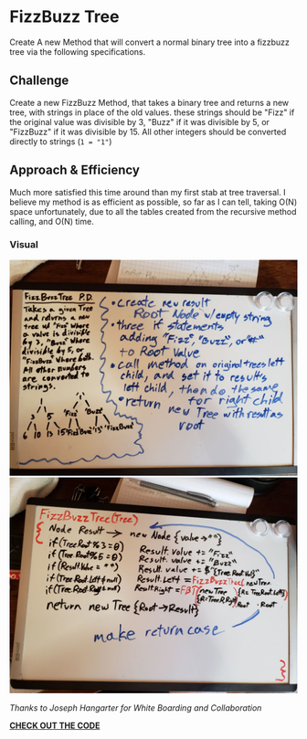 # FizzBuzz Tree
Create A new Method that will convert a normal binary tree into a fizzbuzz tree via the following specifications.

## Challenge
Create a new FizzBuzz Method, that takes a binary tree and returns a new tree, with strings in place of the old values. these strings should be "Fizz" if the original value was divisible by 3, "Buzz" if it was divisible by 5, or "FizzBuzz" if it was divisible by 15. All other integers should be converted directly to strings (`1 = "1"`)

## Approach & Efficiency
Much more satisfied this time around than my first stab at tree traversal. I believe my method is as efficient as possible, so far as I can tell, taking O(N) space unfortunately, due to all the tables created from the recursive method calling, and O(N) time.

### Visual
![image](../../../assets/FBT1.jpg)
![image](../../../assets/FBT2.jpg)
  
*Thanks to Joseph Hangarter for White Boarding and Collaboration*  

[__CHECK OUT THE CODE__](FizzBuzzTree/Program.cs)
